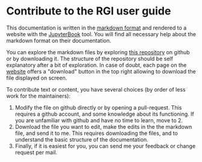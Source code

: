# Contribute to the RGI user guide

This documentation is written in the [markdown format](https://en.wikipedia.org/wiki/Markdown) and rendered to a website with the [JupyterBook](https://jupyterbook.org) tool. You will find all necessary help about the markdown format on their documentation.

You can explore the markdown files by exploring [this repository](https://github.com/GLIMS-RGI/rgi_user_guide) on github 
or by downloading it. The structure of the repository should be self explanatory after a bit of exploration. 
In case of doubt, each page on the [website](https://glims-rgi.github.io/user_guide) offers a "download" button in the 
top right allowing to download the file displayed on screen.

To contribute text or content, you have several choices (by order of less work for the maintainers):
1. Modify the file on github directly or by opening a pull-request. This requires a github account, and some knowledge about its functioning. If you are unfamiliar with github and have no time to learn, move to 2.
2. Download the file you want to edit, make the edits in the the markdown file, and send it to me. This requires downloading the files, and to understand the basic structure of the documentation.
3. Finally, if it is easiest for you, you can send me your feedback or change request per mail.
